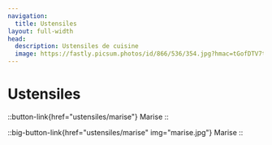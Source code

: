 ```yaml
---
navigation:
  title: Ustensiles
layout: full-width
head:
  description: Ustensiles de cuisine
  image: https://fastly.picsum.photos/id/866/536/354.jpg?hmac=tGofDTV7tl2rprappPzKFiZ9vDh5MKj39oa2D--gqhA
---
```


# Ustensiles

::button-link{href="ustensiles/marise"}
Marise
::

::big-button-link{href="ustensiles/marise" img="marise.jpg"}
Marise
::